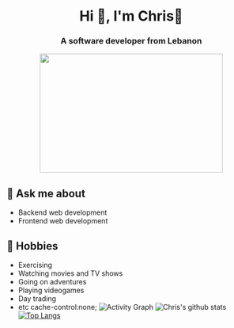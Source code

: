 <h1 align="center">Hi 👋, I'm Chris🦉</h1>
<h3 align="center">A software developer from Lebanon</h3>
<p align="center">
<img src="https://tenor.com/view/drake-hotline-bling-dance-dancing-gif-17654506.gif" height="240" width="370"></p>

## 💬 Ask me about
- Backend web development
- Frontend web development 


## 📅 Hobbies
- Exercising 
- Watching movies and TV shows
- Going on adventures 
- Playing videogames
- Day trading
- etc
cache-control:none;
![Activity Graph](https://activity-graph.herokuapp.com/graph?username=Christopher-Yammine&theme=chartreuse-dark)
![Chris's github stats](https://github-readme-stats.vercel.app/api?username=Christopher-Yammine&theme=chartreuse-dark)<br>
[![Top Langs](https://github-readme-stats.vercel.app/api/top-langs/?username=Christopher-Yammine&layout=compact&theme=chartreuse-dark)](https://github.com/Christopher-Yammine/github-readme-stats)

